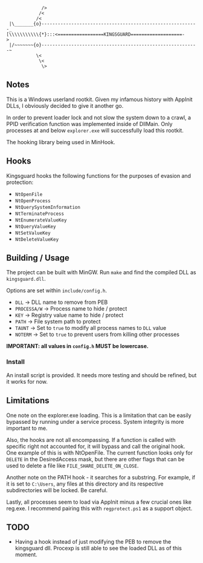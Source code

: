 
```

             />
            /<
           /<
 |\_______{o}----------------------------------------------------------_
[\\\\\\\\\\\{*}:::<=================KINGSGUARD===================-       >
 |/~~~~~~~{o}----------------------------------------------------------~
           \<
            \<          
             \>

```

## Notes
This is a Windows userland rootkit. Given my infamous history with AppInit DLLs, I obviously decided to give it another go. 

In order to prevent loader lock and not slow the system down to a crawl, a PPID verification function was implemented inside of DllMain. Only processes at and below `explorer.exe` will successfully load this rootkit. 

The hooking library being used in MinHook. 
## Hooks
Kingsguard hooks the following functions for the purposes of evasion and protection:
- `NtOpenFile`
- `NtOpenProcess`
- `NtQuerySystemInformation`
- `NtTerminateProcess`
- `NtEnumerateValueKey`
- `NtQueryValueKey`
- `NtSetValueKey`
- `NtDeleteValueKey`

## Building / Usage
The project can be built with MinGW. Run `make` and find the compiled DLL as `kingsguard.dll`.

Options are set within `include/config.h`. 
- `DLL` -> DLL name to remove from PEB
- `PROCESSA/W` -> Process name to hide / protect
- `KEY` -> Registry value name to hide / protect
- `PATH` -> File system path to protect
- `TAUNT` -> Set to `true` to modify all process names to `DLL` value
- `NOTERM` -> Set to `true` to prevent users from killing other processes

**IMPORTANT: all values in `config.h` MUST be lowercase.**

### Install
An install script is provided. It needs more testing and should be refined, but it works for now.

## Limitations 
One note on the explorer.exe loading. This is a limitation that can be easily bypassed by running under a service process. System integrity is more important to me.

Also, the hooks are not all encompassing. If a function is called with specific right not accounted for, it will bypass and call the original hook. One example of this is with NtOpenFile. The current function looks only for `DELETE` in the DesiredAccess mask, but there are other flags that can be used to delete a file like `FILE_SHARE_DELETE_ON_CLOSE`.

Another note on the PATH hook - it searches for a substring. For example, if it is set to `C:\Users`, any files at this directory and its respective subdirectories will be locked. Be careful.

Lastly, all processes seem to load via AppInit minus a few crucial ones like reg.exe. I recommend pairing this with `regprotect.ps1` as a support object.

## TODO
- Having a hook instead of just modifying the PEB to remove the kingsguard dll. Procexp is still able to see the loaded DLL as of this moment.